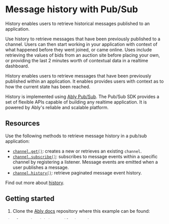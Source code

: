 # Message history with Pub/Sub

History enables users to retrieve historical messages published to an application.

Use history to retrieve messages that have been previously published to a channel. Users can then start working in your application with context of what happened before they went joined, or came online. Uses include retrieving the values of bids from an auction site before placing your own, or providing the last 2 minutes worth of contextual data in a realtime dashboard.

History enables users to retrieve messages that have been previously published within an application. It enables provides users with context as to how the current state has been reached.

History is implemented using [Ably Pub/Sub](/docs/products/channels). The Pub/Sub SDK provides a set of flexible APIs capable of building any realtime application. It is powered by Ably's reliable and scalable platform.

## Resources

Use the following methods to retrieve message history in a pub/sub application:

- [`channel.get()`](/docs/channels#create): creates a new or retrieves an existing `channel`.
- [`channel.subscribe()`](/docs/channels#subscribe): subscribes to message events within a specific channel by registering a listener. Message events are emitted when a user publishes a message.
- [`channel.history()`](/docs/storage-history/history#retrieve-channel): retrieve paginated message event history.

Find out more about [history](/docs/storage-history/history).

## Getting started

1. Clone the [Ably docs](https://github.com/ably/docs) repository where this example can be found:

  ```sh
  git clone git@github.com:ably/docs.git
  ```

2. Change directory:

  ```sh
  cd /examples/
  ```

3. Rename the environment file:

  ```sh
  mv .env.example .env.local
  ```

4. In `.env.local` update the value of `VITE_ABLY_KEY` to be your Ably API key.

5. Install dependencies:

  ```sh
  yarn install
  ```

6. Run the server:

  ```sh
  yarn run pub-sub-history-javascript
  ```

7. Try it out by opening a tab to [http://localhost:5173/](http://localhost:5173/) with your browser to see the result.

## Open in CodeSandbox

In CodeSandbox, rename the `.env.example` file to `.env.local` and update the value of your `VITE_ABLY_KEY` variable to use your Ably API key.
